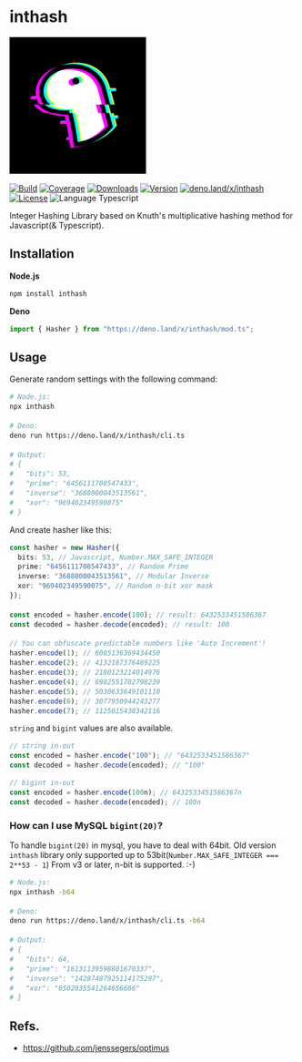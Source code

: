 # inthash

<img src="https://raw.githubusercontent.com/denostack/images/main/logo.svg" width="240" />

<p>
  <a href="https://github.com/wan2land/inthash/actions"><img alt="Build" src="https://img.shields.io/github/workflow/status/wan2land/inthash/CI?logo=github&style=flat-square" /></a>
  <a href="https://codecov.io/gh/denostack/inthash"><img alt="Coverage" src="https://img.shields.io/codecov/c/gh/denostack/inthash?style=flat-square" /></a>
  <a href="https://npmcharts.com/compare/inthash?minimal=true"><img alt="Downloads" src="https://img.shields.io/npm/dt/inthash.svg?style=flat-square" /></a>
  <a href="https://www.npmjs.com/package/inthash"><img alt="Version" src="https://img.shields.io/npm/v/inthash.svg?style=flat-square" /></a>
  <a href="https://deno.land/x/inthash"><img alt="deno.land/x/inthash" src="https://img.shields.io/github/v/release/denostack/inthash?display_name=tag&label=deno.land/x/inthash@&style=flat-square&logo=deno&labelColor=000&color=777" /></a>
  <a href="https://www.npmjs.com/package/inthash"><img alt="License" src="https://img.shields.io/npm/l/inthash.svg?style=flat-square" /></a>
  <img alt="Language Typescript" src="https://img.shields.io/badge/language-Typescript-007acc.svg?style=flat-square" />
</p>

Integer Hashing Library based on Knuth's multiplicative hashing method for
Javascript(& Typescript).

## Installation

**Node.js**

```bash
npm install inthash
```

**Deno**

```ts
import { Hasher } from "https://deno.land/x/inthash/mod.ts";
```

## Usage

Generate random settings with the following command:

```bash
# Node.js:
npx inthash

# Deno:
deno run https://deno.land/x/inthash/cli.ts

# Output:
# {
#   "bits": 53,
#   "prime": "6456111708547433",
#   "inverse": "3688000043513561",
#   "xor": "969402349590075"
# }
```

And create hasher like this:

```ts
const hasher = new Hasher({
  bits: 53, // Javascript, Number.MAX_SAFE_INTEGER
  prime: "6456111708547433", // Random Prime
  inverse: "3688000043513561", // Modular Inverse
  xor: "969402349590075", // Random n-bit xor mask
});

const encoded = hasher.encode(100); // result: 6432533451586367
const decoded = hasher.decode(encoded); // result: 100

// You can obfuscate predictable numbers like 'Auto Increment'!
hasher.encode(1); // 6085136369434450
hasher.encode(2); // 4132187376469225
hasher.encode(3); // 2180123214014976
hasher.encode(4); // 6982551782798239
hasher.encode(5); // 5030633649101110
hasher.encode(6); // 3077950944243277
hasher.encode(7); // 1125015438342116
```

`string` and `bigint` values are also available.

```ts
// string in-out
const encoded = hasher.encode("100"); // "6432533451586367"
const decoded = hasher.decode(encoded); // "100"
```

```ts
// bigint in-out
const encoded = hasher.encode(100n); // 6432533451586367n
const decoded = hasher.decode(encoded); // 100n
```

### How can I use MySQL `bigint(20)`?

To handle `bigint(20)` in mysql, you have to deal with 64bit. Old version
`inthash` library only supported up to
53bit(`Number.MAX_SAFE_INTEGER === 2**53 - 1`) From v3 or later, n-bit is
supported. :-)

```bash
# Node.js:
npx inthash -b64

# Deno:
deno run https://deno.land/x/inthash/cli.ts -b64

# Output:
# {
#   "bits": 64,
#   "prime": "16131139598801670337",
#   "inverse": "14287487925114175297",
#   "xor": "8502035541264656686"
# }
```

## Refs.

- https://github.com/jenssegers/optimus
